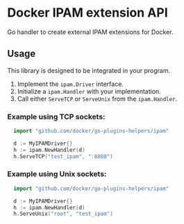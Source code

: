 # Docker IPAM extension API

Go handler to create external IPAM extensions for Docker.

## Usage

This library is designed to be integrated in your program.

1. Implement the `ipam.Driver` interface.
2. Initialize a `ipam.Handler` with your implementation.
3. Call either `ServeTCP` or `ServeUnix` from the `ipam.Handler`.

### Example using TCP sockets:

```go
  import "github.com/docker/go-plugins-helpers/ipam"

  d := MyIPAMDriver{}
  h := ipam.NewHandler(d)
  h.ServeTCP("test_ipam", ":8080")
```

### Example using Unix sockets:

```go
  import "github.com/docker/go-plugins-helpers/ipam"

  d := MyIPAMDriver{}
  h := ipam.NewHandler(d)
  h.ServeUnix("root", "test_ipam")
```
